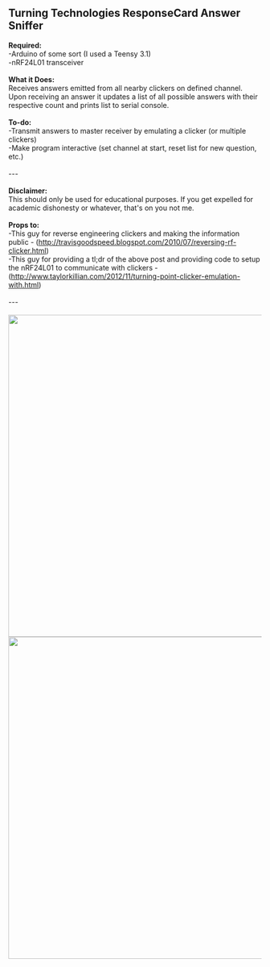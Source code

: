 <h2>Turning Technologies ResponseCard Answer Sniffer</h2>

<b>Required:</b><br>
-Arduino of some sort (I used a Teensy 3.1)<br>
-nRF24L01 transceiver<br>
<br>
<b>What it Does:</b><br>
Receives answers emitted from all nearby clickers on defined channel. Upon receiving an answer it updates a list of all possible answers with their respective count and prints list to serial console.<br>
<br>
<b>To-do:</b><br>
-Transmit answers to master receiver by emulating a clicker (or multiple clickers)<br>
-Make program interactive (set channel at start, reset list for new question, etc.)<br>
<br>
---<br>
<br>
<b>Disclaimer:</b><br>
This should only be used for educational purposes. If you get expelled for academic dishonesty or whatever, that's on you not me.<br>
<br>
<b>Props to:</b><br>
-This guy for reverse engineering clickers and making the information public -  (http://travisgoodspeed.blogspot.com/2010/07/reversing-rf-clicker.html)<br>
-This guy for providing a tl;dr of the above post and providing code to setup the nRF24L01 to communicate with clickers - (http://www.taylorkillian.com/2012/11/turning-point-clicker-emulation-with.html)<br>
<br>
---<br>
<br>
<img src="http://i.imgur.com/TU0spuU.jpg?1" width=640>
<img src="http://i.imgur.com/e9JcLOx.png?1" width=640>
